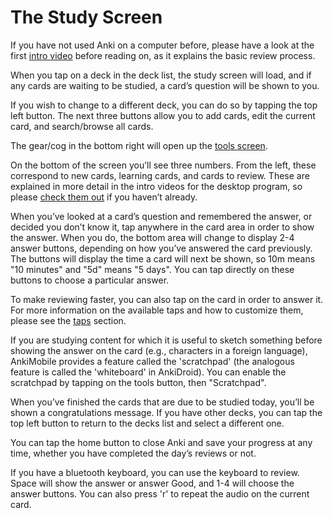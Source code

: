 # The Study Screen

If you have not used Anki on a computer before, please have a look at
the first [intro
video](https://docs.ankiweb.net/#/getting-started?id=videos) before
reading on, as it explains the basic review process.

When you tap on a deck in the deck list, the study screen will load, and
if any cards are waiting to be studied, a card’s question will be shown
to you.

If you wish to change to a different deck, you can do so by tapping the
top left button. The next three buttons allow you to add cards, edit the
current card, and search/browse all cards.

The gear/cog in the bottom right will open up the [tools
screen](#the-tools-screen).

On the bottom of the screen you’ll see three numbers. From the left,
these correspond to new cards, learning cards, and cards to review.
These are explained in more detail in the intro videos for the desktop
program, so please [check them
out](https://docs.ankiweb.net/#/getting-started?id=videos) if you
haven’t already.

When you’ve looked at a card’s question and remembered the answer, or
decided you don’t know it, tap anywhere in the card area in order to
show the answer. When you do, the bottom area will change to display 2-4
answer buttons, depending on how you’ve answered the card previously.
The buttons will display the time a card will next be shown, so 10m
means "10 minutes" and "5d" means "5 days". You can tap directly on
these buttons to choose a particular answer.

To make reviewing faster, you can also tap on the card in order to
answer it. For more information on the available taps and how to
customize them, please see the [taps](preferences.md#taps) section.

If you are studying content for which it is useful to sketch something
before showing the answer on the card (e.g., characters in a foreign
language), AnkiMobile provides a feature called the 'scratchpad' (the
analogous feature is called the 'whiteboard' in AnkiDroid). You can
enable the scratchpad by tapping on the tools button, then "Scratchpad".

When you’ve finished the cards that are due to be studied today, you’ll
be shown a congratulations message. If you have other decks, you can tap
the top left button to return to the decks list and select a different
one.

You can tap the home button to close Anki and save your progress at any
time, whether you have completed the day’s reviews or not.

If you have a bluetooth keyboard, you can use the keyboard to review.
Space will show the answer or answer Good, and 1-4 will choose the
answer buttons. You can also press 'r' to repeat the audio on the
current card.
